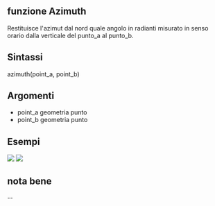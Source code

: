 ## funzione Azimuth

Restituisce l'azimut dal nord quale angolo in radianti misurato in senso orario dalla verticale del punto_a al punto_b.

## Sintassi

azimuth(point_a, point_b)

## Argomenti

* point_a geometria punto
* point_b geometria punto

## Esempi

<img src="/img/img_area/area005.png">

<img src="/img/img_area/area006.png">

## nota bene

--
